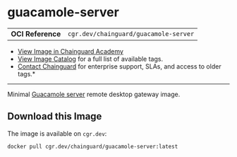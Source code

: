 <!--monopod:start-->
# guacamole-server
| | |
| - | - |
| **OCI Reference** | `cgr.dev/chainguard/guacamole-server` |


* [View Image in Chainguard Academy](https://edu.chainguard.dev/chainguard/chainguard-images/reference/guacamole-server/overview/)
* [View Image Catalog](https://console.enforce.dev/images/catalog) for a full list of available tags.
* [Contact Chainguard](https://www.chainguard.dev/chainguard-images) for enterprise support, SLAs, and access to older tags.*

---
<!--monopod:end-->

<!--overview:start-->
Minimal [Guacamole server](https://guacamole.apache.org/) remote desktop gateway image.
<!--overview:end-->

<!--getting:start-->
## Download this Image
The image is available on `cgr.dev`:

```
docker pull cgr.dev/chainguard/guacamole-server:latest
```
<!--getting:end-->

<!--body:start-->
<!--body:end-->
